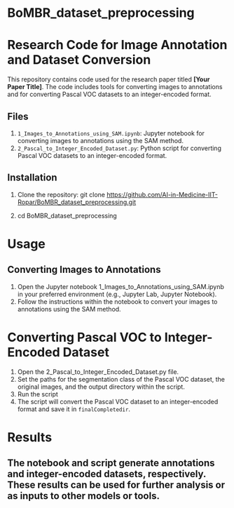 # BoMBR_dataset_preprocessing
# Research Code for Image Annotation and Dataset Conversion

This repository contains code used for the research paper titled **[Your Paper Title]**. The code includes tools for converting images to annotations and for converting Pascal VOC datasets to an integer-encoded format.

## Files

1. `1_Images_to_Annotations_using_SAM.ipynb`: Jupyter notebook for converting images to annotations using the SAM method.
2. `2_Pascal_to_Integer_Encoded_Dataset.py`: Python script for converting Pascal VOC datasets to an integer-encoded format.

## Installation

1. Clone the repository:
   git clone https://github.com/AI-in-Medicine-IIT-Ropar/BoMBR_dataset_preprocessing.git

2. cd BoMBR_dataset_preprocessing

# Usage
## Converting Images to Annotations
1. Open the Jupyter notebook 1_Images_to_Annotations_using_SAM.ipynb in your preferred environment (e.g., Jupyter Lab, Jupyter Notebook).
2. Follow the instructions within the notebook to convert your images to annotations using the SAM method.
 
# Converting Pascal VOC to Integer-Encoded Dataset
1. Open the 2_Pascal_to_Integer_Encoded_Dataset.py file.
2. Set the paths for the segmentation class of the Pascal VOC dataset, the original images, and the output directory within the script.
3. Run the script
4. The script will convert the Pascal VOC dataset to an integer-encoded format and save it in `finalCompletedir`.

# Results
## The notebook and script generate annotations and integer-encoded datasets, respectively. These results can be used for further analysis or as inputs to other models or tools.
